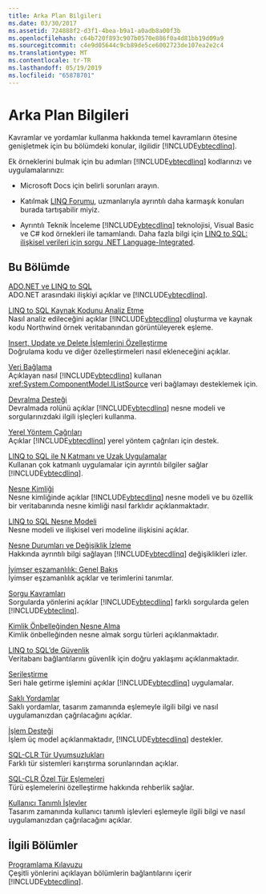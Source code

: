 ```yaml
---
title: Arka Plan Bilgileri
ms.date: 03/30/2017
ms.assetid: 724888f2-d3f1-4bea-b9a1-a0adb8a00f3b
ms.openlocfilehash: c64b720f893c907b0570e886f0a4d81bb19d09a9
ms.sourcegitcommit: c4e9d05644c9cb89de5ce6002723de107ea2e2c4
ms.translationtype: MT
ms.contentlocale: tr-TR
ms.lasthandoff: 05/19/2019
ms.locfileid: "65878701"
---
```

# <a name="background-information"></a>Arka Plan Bilgileri
Kavramlar ve yordamlar kullanma hakkında temel kavramların ötesine genişletmek için bu bölümdeki konular, ilgilidir [!INCLUDE[vbtecdlinq](../../../../../../includes/vbtecdlinq-md.md)].  
  
 Ek örneklerini bulmak için bu adımları [!INCLUDE[vbtecdlinq](../../../../../../includes/vbtecdlinq-md.md)] kodlarınızı ve uygulamalarınızı:  
  
- Microsoft Docs için belirli sorunları arayın.  
  
- Katılmak [LINQ Forumu](https://go.microsoft.com/fwlink/?LinkId=76488), uzmanlarıyla ayrıntılı daha karmaşık konuları burada tartışabilir miyiz.  
  
- Ayrıntılı Teknik İnceleme [!INCLUDE[vbtecdlinq](../../../../../../includes/vbtecdlinq-md.md)] teknolojisi, Visual Basic ve C# kod örnekleri ile tamamlandı. Daha fazla bilgi için [LINQ to SQL: ilişkisel verileri için sorgu .NET Language-Integrated](https://go.microsoft.com/fwlink/?LinkId=93205).  
  
## <a name="in-this-section"></a>Bu Bölümde  
 [ADO.NET ve LINQ to SQL](../../../../../../docs/framework/data/adonet/sql/linq/ado-net-and-linq-to-sql.md)  
 ADO.NET arasındaki ilişkiyi açıklar ve [!INCLUDE[vbtecdlinq](../../../../../../includes/vbtecdlinq-md.md)].  
  
 [LINQ to SQL Kaynak Kodunu Analiz Etme](../../../../../../docs/framework/data/adonet/sql/linq/analyzing-linq-to-sql-source-code.md)  
 Nasıl analiz edileceğini açıklar [!INCLUDE[vbtecdlinq](../../../../../../includes/vbtecdlinq-md.md)] oluşturma ve kaynak kodu Northwind örnek veritabanından görüntüleyerek eşleme.  
  
 [Insert, Update ve Delete İşlemlerini Özelleştirme](../../../../../../docs/framework/data/adonet/sql/linq/customizing-insert-update-and-delete-operations.md)  
 Doğrulama kodu ve diğer özelleştirmeleri nasıl ekleneceğini açıklar.  
  
 [Veri Bağlama](../../../../../../docs/framework/data/adonet/sql/linq/data-binding.md)  
 Açıklayan nasıl [!INCLUDE[vbtecdlinq](../../../../../../includes/vbtecdlinq-md.md)] kullanan <xref:System.ComponentModel.IListSource> veri bağlamayı desteklemek için.  
  
 [Devralma Desteği](../../../../../../docs/framework/data/adonet/sql/linq/inheritance-support.md)  
 Devralmada rolünü açıklar [!INCLUDE[vbtecdlinq](../../../../../../includes/vbtecdlinq-md.md)] nesne modeli ve sorgularınızdaki ilgili işleçleri kullanma.  
  
 [Yerel Yöntem Çağrıları](../../../../../../docs/framework/data/adonet/sql/linq/local-method-calls.md)  
 Açıklar [!INCLUDE[vbtecdlinq](../../../../../../includes/vbtecdlinq-md.md)] yerel yöntem çağrıları için destek.  
  
 [LINQ to SQL ile N Katmanı ve Uzak Uygulamalar](../../../../../../docs/framework/data/adonet/sql/linq/n-tier-and-remote-applications-with-linq-to-sql.md)  
 Kullanan çok katmanlı uygulamalar için ayrıntılı bilgiler sağlar [!INCLUDE[vbtecdlinq](../../../../../../includes/vbtecdlinq-md.md)].  
  
 [Nesne Kimliği](../../../../../../docs/framework/data/adonet/sql/linq/object-identity.md)  
 Nesne kimliğinde açıklar [!INCLUDE[vbtecdlinq](../../../../../../includes/vbtecdlinq-md.md)] nesne modeli ve bu özellik bir veritabanında nesne kimliği nasıl farklıdır açıklanmaktadır.  
  
 [LINQ to SQL Nesne Modeli](../../../../../../docs/framework/data/adonet/sql/linq/the-linq-to-sql-object-model.md)  
 Nesne modeli ve ilişkisel veri modeline ilişkisini açıklar.  
  
 [Nesne Durumları ve Değişiklik İzleme](../../../../../../docs/framework/data/adonet/sql/linq/object-states-and-change-tracking.md)  
 Hakkında ayrıntılı bilgi sağlayan [!INCLUDE[vbtecdlinq](../../../../../../includes/vbtecdlinq-md.md)] değişiklikleri izler.  
  
 [İyimser eşzamanlılık: Genel Bakış](../../../../../../docs/framework/data/adonet/sql/linq/optimistic-concurrency-overview.md)  
 İyimser eşzamanlılık açıklar ve terimlerini tanımlar.  
  
 [Sorgu Kavramları](../../../../../../docs/framework/data/adonet/sql/linq/query-concepts.md)  
 Sorgularda yönlerini açıklar [!INCLUDE[vbtecdlinq](../../../../../../includes/vbtecdlinq-md.md)] farklı sorgularda gelen [!INCLUDE[vbteclinq](../../../../../../includes/vbteclinq-md.md)].  
  
 [Kimlik Önbelleğinden Nesne Alma](../../../../../../docs/framework/data/adonet/sql/linq/retrieving-objects-from-the-identity-cache.md)  
 Kimlik önbelleğinden nesne almak sorgu türleri açıklanmaktadır.  
  
 [LINQ to SQL’de Güvenlik](../../../../../../docs/framework/data/adonet/sql/linq/security-in-linq-to-sql.md)  
 Veritabanı bağlantılarını güvenlik için doğru yaklaşımı açıklanmaktadır.  
  
 [Serileştirme](../../../../../../docs/framework/data/adonet/sql/linq/serialization.md)  
 Seri hale getirme işlemini açıklar [!INCLUDE[vbtecdlinq](../../../../../../includes/vbtecdlinq-md.md)] uygulamalar.  
  
 [Saklı Yordamlar](../../../../../../docs/framework/data/adonet/sql/linq/stored-procedures.md)  
 Saklı yordamlar, tasarım zamanında eşlemeyle ilgili bilgi ve nasıl uygulamanızdan çağrılacağını açıklar.  
  
 [İşlem Desteği](../../../../../../docs/framework/data/adonet/sql/linq/transaction-support.md)  
 İşlem üç model açıklanmaktadır, [!INCLUDE[vbtecdlinq](../../../../../../includes/vbtecdlinq-md.md)] destekler.  
  
 [SQL-CLR Tür Uyumsuzlukları](../../../../../../docs/framework/data/adonet/sql/linq/sql-clr-type-mismatches.md)  
 Farklı tür sistemleri karıştırma sorunlarından açıklar.  
  
 [SQL-CLR Özel Tür Eşlemeleri](../../../../../../docs/framework/data/adonet/sql/linq/sql-clr-custom-type-mappings.md)  
 Türü eşlemelerini özelleştirme hakkında rehberlik sağlar.  
  
 [Kullanıcı Tanımlı İşlevler](../../../../../../docs/framework/data/adonet/sql/linq/user-defined-functions.md)  
 Tasarım zamanında kullanıcı tanımlı işlevleri eşlemeyle ilgili bilgi ve nasıl uygulamanızdan çağrılacağını açıklar.  
  
## <a name="related-sections"></a>İlgili Bölümler  
 [Programlama Kılavuzu](../../../../../../docs/framework/data/adonet/sql/linq/programming-guide.md)  
 Çeşitli yönlerini açıklayan bölümlerin bağlantılarını içerir [!INCLUDE[vbtecdlinq](../../../../../../includes/vbtecdlinq-md.md)].
